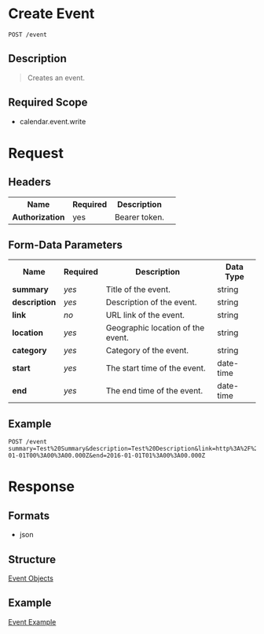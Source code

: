 # Create Event

```
POST /event
```

## Description
> Creates an event.

## Required Scope
- calendar.event.write

# Request

## Headers
<table>
    <tr>
        <th>Name</th>
        <th>Required</th>
        <th>Description</th>
    </tr>
    <tr>
        <td><b>Authorization</b></td>
        <td>yes</td>
        <td>Bearer token.<td>
    </tr>
</table>

## Form-Data Parameters

<table>
    <tr>
        <th>Name</th>
        <th>Required</th>
        <th>Description</th>
        <th>Data Type</th>
    </tr>
    <tr>
        <td><b>summary</b></td>
        <td><i>yes</i></td>
        <td>Title of the event.</td>
        <td>string</td>
    </tr>
    <tr>
        <td><b>description</b></td>
        <td><i>yes</i></td>
        <td>Description of the event.</td>
        <td>string</td>
    </tr>
    <tr>
        <td><b>link</b></td>
        <td><i>no</i></td>
        <td>URL link of the event.</td>
        <td>string</td>
    </tr>
    <tr>
        <td><b>location</b></td>
        <td><i>yes</i></td>
        <td>Geographic location of the event.</td>
        <td>string</td>
    </tr>
    <tr>
        <td><b>category</b></td>
        <td><i>yes</i></td>
        <td>Category of the event.</td>
        <td>string</td>
    </tr>
    <tr>
        <td><b>start</b></td>
        <td><i>yes</i></td>
        <td>The start time of the event.</td>
        <td>date-time</td>
    </tr>
    <tr>
        <td><b>end</b></td>
        <td><i>yes</i></td>
        <td>The end time of the event.</td>
        <td>date-time</td>
    </tr>
</table>

## Example
```
POST /event
summary=Test%20Summary&description=Test%20Description&link=http%3A%2F%2Fexample.com&location=Test%20Location&category=%E5%AD%B8%E7%94%9F&start=2016-01-01T00%3A00%3A00.000Z&end=2016-01-01T01%3A00%3A00.000Z
```

# Response

## Formats
- json

## Structure
[Event Objects](README.md#structure)

## Example
[Event Example](README.md#example)
